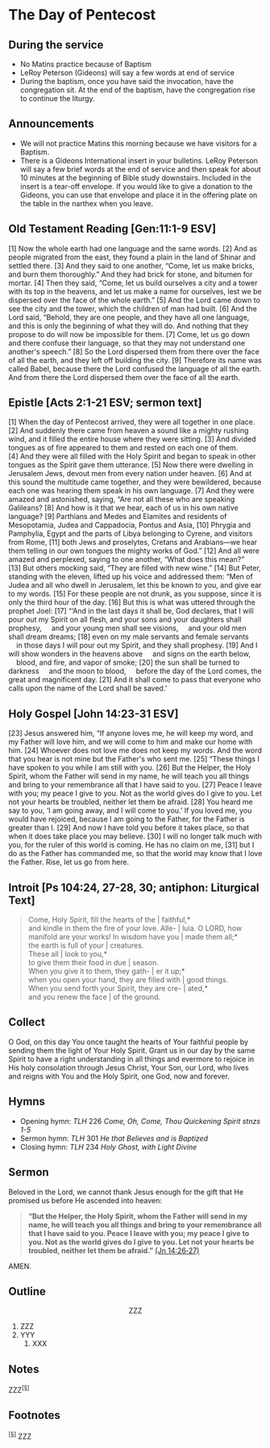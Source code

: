 <head>
<meta charset="utf-8">
<style>
th { text-align: center; font-weight: bold; vertical-align: baseline; border: 3px solid blue; }
td { border: 1px solid black; padding: 10px; }
.h { visibility: hidden; }
</style>
<title>sermon</title>
</head>

# The Day of Pentecost

## During the service

* No Matins practice because of Baptism
* LeRoy Peterson (Gideons) will say a few words at end of service
* During the baptism, once you have said the invocation, have the congregation sit. At the end of the baptism, have the congregation rise to continue the liturgy.

## Announcements

* We will not practice Matins this morning because we have visitors for a Baptism.
* There is a Gideons International insert in your bulletins. LeRoy Peterson will say a few brief words at the end of service and then speak for about 10 minutes at the beginning of Bible study downstairs. 
  Included in the insert is a tear-off envelope. If you would like to give a donation to the Gideons, you can use that envelope
  and place it in the offering plate on the table in the narthex when you leave.

## Old Testament Reading [Gen:11:1-9 ESV]

[1] Now the whole earth had one language and the same words. [2] And as people migrated from the east, they found a plain in the land of Shinar and settled there. [3] And they said to one another, “Come, let us make bricks, and burn them thoroughly.” And they had brick for stone, and bitumen for mortar. [4] Then they said, “Come, let us build ourselves a city and a tower with its top in the heavens, and let us make a name for ourselves, lest we be dispersed over the face of the whole earth.” [5] And the Lord came down to see the city and the tower, which the children of man had built. [6] And the Lord said, “Behold, they are one people, and they have all one language, and this is only the beginning of what they will do. And nothing that they propose to do will now be impossible for them. [7] Come, let us go down and there confuse their language, so that they may not understand one another's speech.” [8] So the Lord dispersed them from there over the face of all the earth, and they left off building the city. [9] Therefore its name was called Babel, because there the Lord confused the language of all the earth. And from there the Lord dispersed them over the face of all the earth.

## Epistle [Acts 2:1-21 ESV; sermon text]

[1] When the day of Pentecost arrived, they were all together in one place. [2] And suddenly there came from heaven a sound like a mighty rushing wind, and it filled the entire house where they were sitting. [3] And divided tongues as of fire appeared to them and rested on each one of them. [4] And they were all filled with the Holy Spirit and began to speak in other tongues as the Spirit gave them utterance.
[5] Now there were dwelling in Jerusalem Jews, devout men from every nation under heaven. [6] And at this sound the multitude came together, and they were bewildered, because each one was hearing them speak in his own language. [7] And they were amazed and astonished, saying, “Are not all these who are speaking Galileans? [8] And how is it that we hear, each of us in his own native language? [9] Parthians and Medes and Elamites and residents of Mesopotamia, Judea and Cappadocia, Pontus and Asia, [10] Phrygia and Pamphylia, Egypt and the parts of Libya belonging to Cyrene, and visitors from Rome, [11] both Jews and proselytes, Cretans and Arabians—we hear them telling in our own tongues the mighty works of God.” [12] And all were amazed and perplexed, saying to one another, “What does this mean?” [13] But others mocking said, “They are filled with new wine.”
[14] But Peter, standing with the eleven, lifted up his voice and addressed them: “Men of Judea and all who dwell in Jerusalem, let this be known to you, and give ear to my words. [15] For these people are not drunk, as you suppose, since it is only the third hour of the day. [16] But this is what was uttered through the prophet Joel:
[17] “‘And in the last days it shall be, God declares,
that I will pour out my Spirit on all flesh,
and your sons and your daughters shall prophesy,
    and your young men shall see visions,
    and your old men shall dream dreams;
[18] even on my male servants and female servants
    in those days I will pour out my Spirit, and they shall prophesy.
[19] And I will show wonders in the heavens above
    and signs on the earth below,
    blood, and fire, and vapor of smoke;
[20] the sun shall be turned to darkness
    and the moon to blood,
    before the day of the Lord comes, the great and magnificent day.
[21] And it shall come to pass that everyone who calls upon the name of the Lord shall be saved.’

## Holy Gospel [John 14:23-31 ESV]

[23] Jesus answered him, “If anyone loves me, he will keep my word, and my Father will love him, and we will come to him and make our home with him. [24] Whoever does not love me does not keep my words. And the word that you hear is not mine but the Father's who sent me.
[25] “These things I have spoken to you while I am still with you. [26] But the Helper, the Holy Spirit, whom the Father will send in my name, he will teach you all things and bring to your remembrance all that I have said to you. [27] Peace I leave with you; my peace I give to you. Not as the world gives do I give to you. Let not your hearts be troubled, neither let them be afraid. [28] You heard me say to you, ‘I am going away, and I will come to you.’ If you loved me, you would have rejoiced, because I am going to the Father, for the Father is greater than I. [29] And now I have told you before it takes place, so that when it does take place you may believe. [30] I will no longer talk much with you, for the ruler of this world is coming. He has no claim on me, [31] but I do as the Father has commanded me, so that the world may know that I love the Father. Rise, let us go from here.

## Introit [Ps 104:24, 27-28, 30; antiphon: Liturgical Text]

> Come, Holy Spirit, fill the hearts of the | faithful,*  
> and kindle in them the fire of your love. Alle- | luia. 
> O LORD, how manifold are your works! In wisdom have you | made them all;*  
> the earth is full of your | creatures.  
> These all | look to you,*  
> to give them their food in due | season.  
> When you give it to them, they gath- | er it up;*  
> when you open your hand, they are filled with | good things.  
> When you send forth your Spirit, they are cre- | ated,*  
> and you renew the face | of the ground.  

## Collect

O God,
on this day You once taught the hearts of Your faithful people
by sending them the light of Your Holy Spirit.
Grant us in our day by the same Spirit
to have a right understanding in all things
and evermore to rejoice in His holy consolation
through Jesus Christ, Your Son, our Lord,
who lives and reigns with You and the Holy Spirit,
one God, now and forever.

## Hymns

* Opening hymn: _TLH_ 226 _Come, Oh, Come, Thou Quickening Spirit stnzs 1-5_
* Sermon hymn: _TLH_ 301 _He that Believes and is Baptized_
* Closing hymn: _TLH_ 234 _Holy Ghost, with Light Divine_

## Sermon

Beloved in the Lord, we cannot thank Jesus enough for the gift that He promised us before He ascended into heaven:

> **“But the Helper, the Holy Spirit, whom the Father will send in my name, he will teach you all things and bring to your remembrance all that I have said to you. Peace I leave with you; my peace I give to you. Not as the world gives do I give to you. Let not your hearts be troubled, neither let them be afraid.”** [(Jn 14:26‑27)](http://www.esvbible.org/John%2014%3A26-27/)

AMEN.

## Outline

<center>ZZZ</center>

1. ZZZ
1. YYY
    1. XXX

## Notes



ZZZ<sup>[<a name="id0002" href="#ftn.id0002">§</a>]</sup>

## Footnotes

<sup>[<a name="ftn.id0002" href="#id0002">§</a>]</sup>
ZZZ

